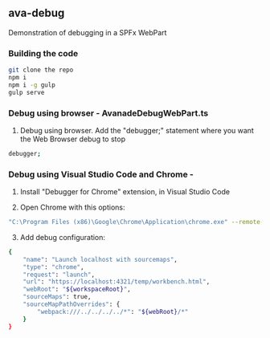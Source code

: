 ## ava-debug

Demonstration of debugging in a SPFx WebPart

### Building the code

```bash
git clone the repo
npm i
npm i -g gulp
gulp serve
```

### Debug using browser - AvanadeDebugWebPart.ts

1) Debug using browser. Add the "debugger;" statement where you want the Web Browser debug to stop

```bash
debugger;
```

### Debug using Visual Studio Code and Chrome -  

1) Install "Debugger for Chrome" extension, in Visual Studio Code

2) Open Chrome with this options: 

```bash
"C:\Program Files (x86)\Google\Chrome\Application\chrome.exe" --remote-debugging-port=9222
```

3) Add debug configuration:

```bash
{
	"name": "Launch localhost with sourcemaps",
	"type": "chrome",
	"request": "launch",
	"url": "https://localhost:4321/temp/workbench.html",
	"webRoot": "${workspaceRoot}",
	"sourceMaps": true,
	"sourceMapPathOverrides": {
		"webpack:///../../../../*": "${webRoot}/*"
	}
}
```
